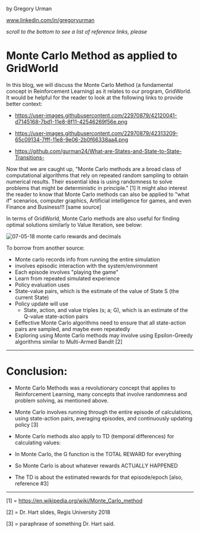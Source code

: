 
by Gregory Urman

www.linkedin.com/in/gregoryurman  

_scroll to the bottom to see a list of reference links, please_


# Monte Carlo Method as applied to GridWorld #

In this blog, we will discuss the Monte Carlo Method (a fundamental concept in Reinforcement Learning) as it relates to our program, GridWorld. It would be helpful for the reader to look at the following links to provide better context:

- https://user-images.githubusercontent.com/22970879/42120041-d7145168-7bd1-11e8-8f11-42546269f56e.png

- https://user-images.githubusercontent.com/22970879/42313209-65c09134-7fff-11e8-9e06-2b0f66338aa4.png

- https://github.com/gurman24/What-are-States-and-State-to-State-Transitions-


Now that we are caught up, "Monte Carlo methods are a broad class of computational algorithms that rely on repeated random sampling to obtain numerical results. Their essential idea is using randomness to solve problems that might be deterministic in principle." [1] It might also interest the reader to know that Monte Carlo methods can also be applied to "what if" scenarios, computer graphics, Artificial intelligence for games, and even Finance and Business!!! [same source] 

In terms of GridWorld, Monte Carlo methods are also useful for finding optimal solutions similarly to Value Iteration, see below:

![07-05-18 monte carlo rewards and decimals](https://user-images.githubusercontent.com/22970879/42337126-fa95520c-8042-11e8-8fe2-c8fc421fd139.PNG)



To borrow from another source:

- Monte carlo records info from running the entire simulation
- involves episodic interaction with the system/environment
- Each episode involves "playing the game"
- Learn from repeated simulated experience
- Policy evaluation uses
 - State-value pairs, which is the estimate of the value of State S (the current State)
- Policy update will use
  - State, action, and value triples (s; a; G), which is an estimate of the Q-value state-action pairs
-  Eeffective Monte Carlo algorithms need to ensure that all state-action pairs are sampled, and maybe even repeatedly 
- Exploring using Monte Carlo methods may involve using Epsilon-Greedy algorithms similar to Multi-Armed Bandit [2] 

-------------------------------------------------------------------------------------------------------------------------------

# Conclusion: #

- Monte Carlo Methods was a revolutionary concept that applies to Reinforcement Learning, many concepts that involve randomness and problem solving, as mentioned above.

- Monte Carlo involves running through the entire episode of calculations, using state-action pairs, averaging episodes, and  continuously updating policy [3]

- Monte Carlo methods also apply to  TD (temporal differences) for calculating values:
 - In Monte Carlo, the G function is the TOTAL REWARD for everything
 -	So Monte Carlo is about whatever rewards ACTUALLY HAPPENED
 -	The TD is about the estimated rewards for that episode/epoch [also, reference #3]

-------------------------------------------------------------------------------------------------------------------------------


[1] = https://en.wikipedia.org/wiki/Monte_Carlo_method

[2] = Dr. Hart slides, Regis University 2018

[3] = paraphrase of something Dr. Hart said.

